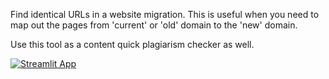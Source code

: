Find identical URLs in a website migration. This is useful when you need to map out the pages from 'current' or 'old' domain to the 'new' domain.

Use this tool as a content quick plagiarism checker as well.

[![Streamlit App](https://static.streamlit.io/badges/streamlit_badge_black_white.svg)](https://share.streamlit.io/lupage/url-mapping/main/app.py)
